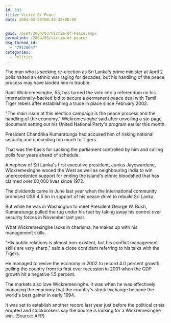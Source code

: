 ```yaml
---
id: 303
title: Victim Of Peace
date: 2004-03-26T00:48:32+00:00


guid: /post/2004/03/Victim-Of-Peace.aspx
permalink: /2004/03/victim-of-peace/
dsq_thread_id:
  - "79120647"
categories:
  - Politics
---
```

<body xmlns="http://www.w3.org/1999/xhtml">
    <div class="Section1">
        <p class="MsoNormal">
            The man who is seeking re-election as Sri Lanka's prime minister at April 2 polls
            halted an ethnic war raging for decades, but his handling of the peace process may
            have landed him in trouble.&#160;
        </p>
        <p class="MsoNormal">
            Ranil Wickremesinghe, 55, has turned the vote into a referendum on his internationally-backed
            bid to secure a permanent peace deal with Tamil Tiger rebels after establishing a
            truce in place since February 2002.
        </p>
        <p class="MsoNormal">
            "The main issue at this election campaign is the peace process and the handling of
            the economy," Wickremesinghe said after unveiling a six-page document setting out
            his United National Party's program earlier this month.
        </p>
        <p class="MsoNormal">
            President Chandrika Kumaratunga had accused him of risking national security and conceding
            too much to Tigers.
        </p>
        <p class="MsoNormal">
            That was the basis for sacking the parliament controlled by him and calling polls
            four years ahead of schedule.
        </p>
        <p class="MsoNormal">
            A nephew of Sri Lanka's first executive president, Junius Jayewardene, Wickremesinghe
            wooed the West as well as neighbouring India to win unprecedented support for ending
            the island's ethnic bloodshed that has claimed over 60,000 lives since 1972.
        </p>
        <p class="MsoNormal">
            The dividends came in June last year when the international community promised US$
            4.5 bn in support of his peace drive to rebuild Sri Lanka.
        </p>
        <p class="MsoNormal">
            But while he was in Washington to meet President George W. Bush, Kumaratunga pulled
            the rug under his feet by taking away his control over security forces in November
            last year.
        </p>
        <p class="MsoNormal">
            What Wickremesinghe lacks in charisma, he makes up with his management skills.
        </p>
        <p class="MsoNormal">
            "His public relations is almost non-existent, but his conflict management skills are
            very sharp," said a close confidant referring to his talks with the Tigers.
        </p>
        <p class="MsoNormal">
            He managed to revive the economy in 2002 to record 4.0 percent growth, pulling the
            country from its first ever recession in 2001 when the GDP growth hit a negative 1.5
            percent.
        </p>
        <p class="MsoNormal">
            The markets also love Wickremesinghe. It was when he was effectively managing the
            economy that the country's stock exchange became the world's best gainer in early
            1994.
        </p>
        <p class="MsoNormal">
            It was set to establish another record last year just before the political crisis
            erupted and stockbrokers say the bourse is looking for a Wickremesinghe win. (Source:
            AFP)
        </p>
    </div>
</body>